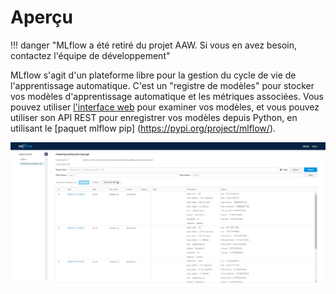# Aperçu

<!-- prettier-ignore -->
!!! danger "MLflow a été retiré du projet AAW.
    Si vous en avez besoin, contactez l'équipe de développement"

MLflow s'agit d'un plateforme libre pour la gestion du cycle de vie de
l'apprentissage automatique. C'est un "registre de modèles" pour stocker vos
modèles d'apprentissage automatique et les métriques associées. Vous pouvez
utiliser
[l'interface web](https://daaas-tenant1-mlflow.covid.cloud.statcan.ca/#/) pour
examiner vos modèles, et vous pouvez utiliser son API REST pour enregistrer vos
modèles depuis Python, en utilisant le [paquet mlflow pip]
(https://pypi.org/project/mlflow/).

![MLflow UI](../images/MLflow-UI.png)
